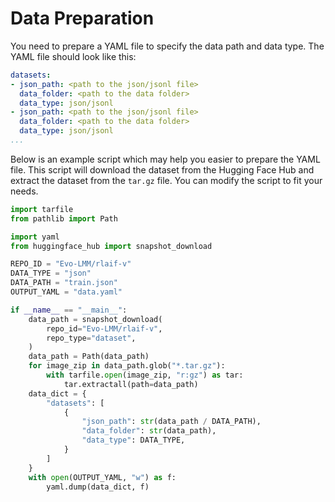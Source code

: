 # Data Preparation

You need to prepare a YAML file to specify the data path and data type. The YAML file should look like this:

```yaml
datasets:
- json_path: <path to the json/jsonl file>
  data_folder: <path to the data folder>
  data_type: json/jsonl
- json_path: <path to the json/jsonl file>
  data_folder: <path to the data folder>
  data_type: json/jsonl
...
```

Below is an example script which may help you easier to prepare the YAML file. This script will download the dataset from the Hugging Face Hub and extract the dataset from the `tar.gz` file. You can modify the script to fit your needs.

```python
import tarfile
from pathlib import Path

import yaml
from huggingface_hub import snapshot_download

REPO_ID = "Evo-LMM/rlaif-v"
DATA_TYPE = "json"
DATA_PATH = "train.json"
OUTPUT_YAML = "data.yaml"

if __name__ == "__main__":
    data_path = snapshot_download(
        repo_id="Evo-LMM/rlaif-v",
        repo_type="dataset",
    )
    data_path = Path(data_path)
    for image_zip in data_path.glob("*.tar.gz"):
        with tarfile.open(image_zip, "r:gz") as tar:
            tar.extractall(path=data_path)
    data_dict = {
        "datasets": [
            {
                "json_path": str(data_path / DATA_PATH),
                "data_folder": str(data_path),
                "data_type": DATA_TYPE,
            }
        ]
    }
    with open(OUTPUT_YAML, "w") as f:
        yaml.dump(data_dict, f)
```
